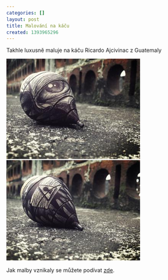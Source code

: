 ```yaml
---
categories: []
layout: post
title: Malování na káču
created: 1393965296
---
```

<p>Takhle luxusně maluje na káču Ricardo Ajcivinac z Guatemaly</p>



<p><a class="colorbox-load" href="/images/malovani-na-kacu/Drawing on a top 1.jpg"><img alt="" src="/images/malovani-na-kacu/Drawing%20on%20a%20top%201_0.jpg" style="width: 350px; height: 263px;" /></a>&nbsp;&nbsp;<a class="colorbox-load" href="/images/malovani-na-kacu/Drawing on a top 2.jpg"><img alt="" src="/images/malovani-na-kacu/Drawing%20on%20a%20top%202_0.jpg" style="width: 350px; height: 263px;" /></a></p>



<p>Jak malby vznikaly se můžete podívat <a href="http://www.behance.net/gallery/El-Trompo/5560107">zde</a>.</p>

